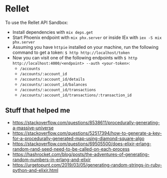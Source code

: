 # Rellet


To use the Rellet API Sandbox:

  * Install dependencies with `mix deps.get`
  * Start Phoenix endpoint with `mix phx.server` or inside IEx with `iex -S mix phx.server`
  * Assuming you have `httpie` installed on your machine, run the following command to get a token: `$ http http://localhost/token`
  * Now you can visit one of the following endpoints with `$ http http://localhost:4000/<endpoint> --auth <your-token>`:
    * `/accounts`
    * `/accounts/:account_id`
    * `/accounts/:account_id/details`
    * `/accounts/:account_id/balances`
    * `/accounts/:account_id/transactions`
    * `/accounts/:account_id/transactions/:transaction_id`



## Stuff that helped me
+ https://stackoverflow.com/questions/8538611/procedurally-generating-a-massive-universe
+ https://stackoverflow.com/questions/52517394/how-to-generate-a-key-for-a-procedurally-generated-map-using-diamond-square-algo
+ https://stackoverflow.com/questions/69505500/does-elixir-erlang-random-rand-seed-need-to-be-called-on-each-process
+ https://hashrocket.com/blog/posts/the-adventures-of-generating-random-numbers-in-erlang-and-elixir
+ https://urgetopunt.com/2019/03/05/generating-random-strings-in-ruby-python-and-elixir.html